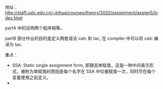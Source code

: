 地址：http://staff.ustc.edu.cn/~bjhua/courses/theory/2020/assignment/assign5/index.html

partA 中的证明两个程序相等。

partB 部分作业的目的是定义两套语法 calc 和 tac, 在 compiler 中可以将 calc 编译为 tac.

重点：
- SSA: Static single assignment form, 即静态单赋值，这是一种中间表示形式，被称为单赋值的原因是每个名字在 SSA 中仅被赋值一次，同时尽在每个变量使用之前定义。
- 